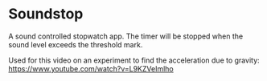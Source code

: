 # Soundstop
A sound controlled stopwatch app. 
The timer will be stopped when the sound level exceeds the threshold mark.

Used for this video on an experiment to find the acceleration due to gravity: https://www.youtube.com/watch?v=L9KZVeImlho



